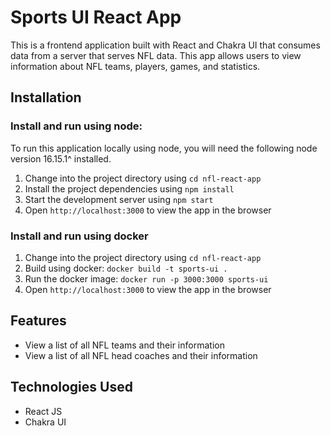 # Sports UI React App
This is a frontend application built with React and Chakra UI that consumes data from a server that serves NFL data. This app allows users to view information about NFL teams, players, games, and statistics.

## Installation

### Install and run using node:

To run this application locally using node, you will need the following node version 16.15.1^ installed.
1. Change into the project directory using ```cd nfl-react-app```
2. Install the project dependencies using ```npm install```
3. Start the development server using ```npm start```
4. Open ```http://localhost:3000``` to view the app in the browser

### Install and run using docker

1. Change into the project directory using ```cd nfl-react-app```
2. Build using docker: ```docker build -t sports-ui . ```
3. Run the docker image: ```docker run -p 3000:3000 sports-ui```
4. Open ```http://localhost:3000``` to view the app in the browser

## Features
- View a list of all NFL teams and their information
- View a list of all NFL head coaches and their information

## Technologies Used
- React JS
- Chakra UI
